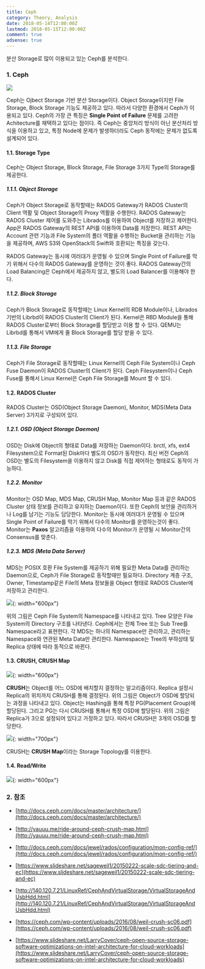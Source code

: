 ```yaml
---
title: Ceph
category: Theory, Analysis
date: 2018-05-14T12:00:00Z
lastmod: 2018-05-15T12:00:00Z
comment: true
adsense: true
---
```


분산 Storage로 많이 이용되고 있는 Ceph를 분석한다.

### 1. Ceph

![]({{site.baseurl}}/images/theory_analysis/Ceph/Ceph_Architecture.PNG)

Ceph는 Ojbect Storage 기반 분산 Storage이다. Object Storage이지만 File Storage, Block Storage 기능도 제공하고 있다. 따라서 다양한 환경에서 Ceph가 이용되고 있다. Ceph의 가장 큰 특징은 **Single Point of Failure** 문제를 고려한 Achitecture를 채택하고 있다는 점이다. 즉 Ceph는 중앙처리 방식이 아닌 분산처리 방식을 이용하고 있고, 특정 Node에 문제가 발생하더라도 Ceph 동작에는 문제가 없도록 설계되어 있다.

#### 1.1. Storage Type

Ceph는 Object Storage, Block Storage, File Storage 3가지 Type의 Storage를 제공한다.

##### 1.1.1. Object Storage

Ceph가 Object Storage로 동작할때는 RADOS Gateway가 RADOS Cluster의 Client 역활 및 Object Storage의 Proxy 역활을 수행한다. RADOS Gateway는 RADOS Cluster 제어를 도와주는 Librados를 이용하여 Object를 저장하고 제어한다. App은 RADOS Gateway의 REST API를 이용하여 Data를 저장한다. REST API는 Account 관련 기능과 File System의 폴더 역활을 수행하는 Bucket을 관리하는 기능을 제공하며, AWS S3와 OpenStack의 Swift와 호환되는 특징을 갖는다.

RADOS Gateway는 동시에 여러대가 운영될 수 있으며 Single Point of Failure를 막기 위해서 다수의 RADOS Gateway를 운영하는 것이 좋다. RADOS Gateway간의 Load Balancing은 Ceph에서 제공하지 않고, 별도의 Load Balancer를 이용해야 한다.

##### 1.1.2. Block Storage

Ceph가 Block Storage로 동작할때는 Linux Kernel의 RDB Module이나, Librados 기반의 Librbd이 RADOS Cluster의 Client가 된다. Kernel은 RBD Module을 통해 RADOS Cluster로부터 Block Storage를 할당받고 이용 할 수 있다. QEMU는 Librbd를 통해서 VM에게 줄 Block Storage를 할당 받을 수 있다.

##### 1.1.3. File Storage

Ceph가 File Storage로 동작할때는 Linux Kernel의 Ceph File System이나 Ceph Fuse Daemon이 RADOS Cluster의 Client가 된다. Ceph Filesystem이나 Ceph Fuse를 통해서 Linux Kernel은 Ceph File Storage를 Mount 할 수 있다.

#### 1.2. RADOS Cluster

RADOS Cluster는 OSD(Object Storage Daemon), Monitor, MDS(Meta Data Server) 3가지로 구성되어 있다.

##### 1.2.1. OSD (Object Storage Daemon)

OSD는 Disk에 Object의 형태로 Data를 저장하는 Daemon이다. brctl, xfs, ext4 Filesystem으로 Format된 Disk마다 별도의 OSD가 동작한다. 최신 버전 Ceph의 OSD는 별도의 Filesystem을 이용하지 않고 Disk를 직접 제어하는 형태로도 동작이 가능하다.

##### 1.2.2. Monitor

Monitor는 OSD Map, MDS Map, CRUSH Map, Monitor Map 등과 같은 RADOS Cluster 상태 정보를 관리하고 유지하는 Daemon이다. 또한 Ceph의 보안을 관리하거나 Log를 남기는 기능도 담당한다. Monitor는 동시에 여러대가 운영될 수 있으며 Single Point of Failure를 막기 위해서 다수의 Monitor를 운영하는것이 좋다. Monitor는 **Paxos** 알고리즘을 이용하여 다수의 Monitor가 운영될 시 Monitor간의 Consensus를 맞춘다.

##### 1.2.3. MDS (Meta Data Server)

MDS는 POSIX 호환 File System를 제공하기 위해 필요한 Meta Data를 관리하는 Daemon으로, Ceph가 File Storage로 동작할때만 필요하다. Directory 계층 구조, Owner, Timestamp같은 File의 Meta 정보들을 Object 형태로 RADOS Cluster에 저장하고 관리한다.

![]({{site.baseurl}}/images/theory_analysis/Ceph/Ceph_MDS_Namespace.PNG){: width="600px"}

위의 그림은 Ceph File System의 Namespace를 나타내고 있다. Tree 모양은 File System의 Directory 구조를 나타낸다. Ceph에서는 전체 Tree 또는 Sub Tree를 Namespace라고 표현한다. 각 MDS는 하나의 Namespace만 관리하고, 관리하는 Namespace와 연관된 Meta Data만 관리한다. Namespace는 Tree의 부하상태 및 Replica 상태에 따라 동적으로 바뀐다.

#### 1.3. CRUSH, CRUSH Map

![]({{site.baseurl}}/images/theory_analysis/Ceph/Ceph_PG_CRUSH.PNG){: width="600px"}

**CRUSH**는 Object를 어느 OSD에 배치할지 결정하는 알고리즘이다. Replica 설정시 Replica의 위치까지 CRUSH를 통해 결정된다. 위의 그림은 Object가 OSD에 할당되는 과정을 나타내고 있다. Object는 Hashing을 통해 특정 PG(Placement Group)에 할당된다. 그리고 PG는 다시 CRUSH를 통해서 특정 OSD에 할당된다. 위의 그림은 Replica가 3으로 설정되어 있다고 가정하고 있다. 따라서 CRUSH은 3개의 OSD를 할당한다.

![]({{site.baseurl}}/images/theory_analysis/Ceph/Ceph_CRUSH_Map.PNG){: width="700px"}

CRUSH는 **CRUSH Map**이라는 Storage Topology를 이용한다.

#### 1.4. Read/Write

![]({{site.baseurl}}/images/theory_analysis/Ceph/Ceph_Read_Write.PNG){: width="600px"}

### 2. 참조

* [http://docs.ceph.com/docs/master/architecture/](http://docs.ceph.com/docs/master/architecture/)
* [http://yauuu.me/ride-around-ceph-crush-map.html](http://yauuu.me/ride-around-ceph-crush-map.html)
* [http://docs.ceph.com/docs/jewel/rados/configuration/mon-config-ref/](http://docs.ceph.com/docs/jewel/rados/configuration/mon-config-ref/)
* [https://www.slideshare.net/sageweil1/20150222-scale-sdc-tiering-and-ec](https://www.slideshare.net/sageweil1/20150222-scale-sdc-tiering-and-ec)
* [http://140.120.7.21/LinuxRef/CephAndVirtualStorage/VirtualStorageAndUsbHdd.html](http://140.120.7.21/LinuxRef/CephAndVirtualStorage/VirtualStorageAndUsbHdd.html)
* [https://ceph.com/wp-content/uploads/2016/08/weil-crush-sc06.pdf](https://ceph.com/wp-content/uploads/2016/08/weil-crush-sc06.pdf)

* [https://www.slideshare.net/LarryCover/ceph-open-source-storage-software-optimizations-on-intel-architecture-for-cloud-workloads](https://www.slideshare.net/LarryCover/ceph-open-source-storage-software-optimizations-on-intel-architecture-for-cloud-workloads)
